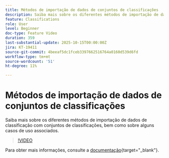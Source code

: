 ```yaml
---
title: Métodos de importação de dados de conjuntos de classificações
description: Saiba mais sobre os diferentes métodos de importação de dados de classificação com conjuntos de classificações, bem como sobre alguns casos de uso associados.
feature: Classifications
role: User
level: Beginner
doc-type: Feature Video
duration: 359
last-substantial-update: 2025-10-15T00:00:00Z
jira: KT-19411
source-git-commit: 4beeaf5dc1fceb3397662516764a0160d539d6fd
workflow-type: tm+mt
source-wordcount: '51'
ht-degree: 11%

---
```



# Métodos de importação de dados de conjuntos de classificações

Saiba mais sobre os diferentes métodos de importação de dados de classificação com conjuntos de classificações, bem como sobre alguns casos de uso associados.

>[!VIDEO](https://video.tv.adobe.com/v/3475826/?learn=on&enablevpops)

Para obter mais informações, consulte a [documentação](https://experienceleague.adobe.com/en/docs/analytics/components/classifications/sets/overview){target="_blank"}.
